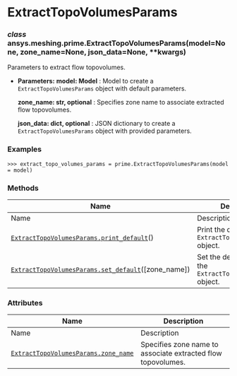 # ExtractTopoVolumesParams

<a id="ansys.meshing.prime.ExtractTopoVolumesParams"></a>

### *class* ansys.meshing.prime.ExtractTopoVolumesParams(model=None, zone_name=None, json_data=None, \*\*kwargs)

Parameters to extract flow topovolumes.

* **Parameters:**
  **model: Model**
  : Model to create a `ExtractTopoVolumesParams` object with default parameters.

  **zone_name: str, optional**
  : Specifies zone name to associate extracted flow topovolumes.

  **json_data: dict, optional**
  : JSON dictionary to create a `ExtractTopoVolumesParams` object with provided parameters.

### Examples

```pycon
>>> extract_topo_volumes_params = prime.ExtractTopoVolumesParams(model = model)
```

<!-- !! processed by numpydoc !! -->

### Methods

| Name | Description |
|-----------------------------------------------------------------------------------------------------------------------------------------------------------------------------|------------------------------------------------------------------|
| Name | Description |
| [`ExtractTopoVolumesParams.print_default`](ansys.meshing.prime.ExtractTopoVolumesParams.print_default.md#ansys.meshing.prime.ExtractTopoVolumesParams.print_default)()      | Print the default values of `ExtractTopoVolumesParams` object.   |
| [`ExtractTopoVolumesParams.set_default`](ansys.meshing.prime.ExtractTopoVolumesParams.set_default.md#ansys.meshing.prime.ExtractTopoVolumesParams.set_default)([zone_name]) | Set the default values of the `ExtractTopoVolumesParams` object. |

### Attributes

| Name | Description |
|------------------------------------------------------------------------------------------------------------------------------------------------------------|----------------------------------------------------------------|
| Name | Description |
| [`ExtractTopoVolumesParams.zone_name`](ansys.meshing.prime.ExtractTopoVolumesParams.zone_name.md#ansys.meshing.prime.ExtractTopoVolumesParams.zone_name)   | Specifies zone name to associate extracted flow topovolumes.   |
<!-- vale on -->